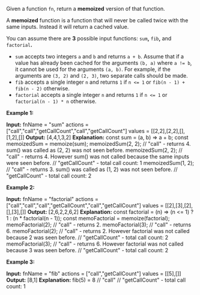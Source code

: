 Given a function  `fn`, return a **memoized** version of that function.

A **memoized** function is a function that will never be called twice with the same inputs. Instead it will return a cached value.

You can assume there are **3** possible input functions: `sum`**,** `fib`**,** and `factorial`**.**

-   `sum`  accepts two integers `a`  and  `b`  and returns  `a + b`. Assume that if a value has already been cached for the arguments  `(b, a)`  where  `a != b`, it cannot be used for the arguments  `(a, b)`. For example, if the arguments are  `(3, 2)`  and  `(2, 3)`, two separate calls should be made.
-   `fib`  accepts a single integer `n`  and returns `1`  if  `n <= 1` or `fib(n - 1) + fib(n - 2)` otherwise.
-   `factorial` accepts a single integer `n`  and returns  `1` if `n <= 1` or `factorial(n - 1) * n` otherwise.

**Example 1:**

**Input:**
fnName = "sum"
actions = ["call","call","getCallCount","call","getCallCount"]
values = [[2,2],[2,2],[],[1,2],[]]
**Output:** [4,4,1,3,2]
**Explanation:**
const sum = (a, b) => a + b;
const memoizedSum = memoize(sum);
memoizedSum(2, 2); // "call" - returns 4. sum() was called as (2, 2) was not seen before.
memoizedSum(2, 2); // "call" - returns 4. However sum() was not called because the same inputs were seen before.
// "getCallCount" - total call count: 1
memoizedSum(1, 2); // "call" - returns 3. sum() was called as (1, 2) was not seen before.
// "getCallCount" - total call count: 2

**Example 2:**

**Input:** fnName = "factorial"
actions = ["call","call","call","getCallCount","call","getCallCount"]
values = [[2],[3],[2],[],[3],[]]
**Output:** [2,6,2,2,6,2]
**Explanation:**
const factorial = (n) => (n <= 1) ? 1 : (n * factorial(n - 1));
const memoFactorial = memoize(factorial);
memoFactorial(2); // "call" - returns 2.
memoFactorial(3); // "call" - returns 6.
memoFactorial(2); // "call" - returns 2. However factorial was not called because 2 was seen before.
// "getCallCount" - total call count: 2
memoFactorial(3); // "call" - returns 6. However factorial was not called because 3 was seen before.
// "getCallCount" - total call count: 2

**Example 3:**

**Input:** fnName = "fib"
actions = ["call","getCallCount"]
values = [[5],[]]
**Output:** [8,1]
**Explanation:** fib(5) = 8 // "call"
// "getCallCount" - total call count: 1
